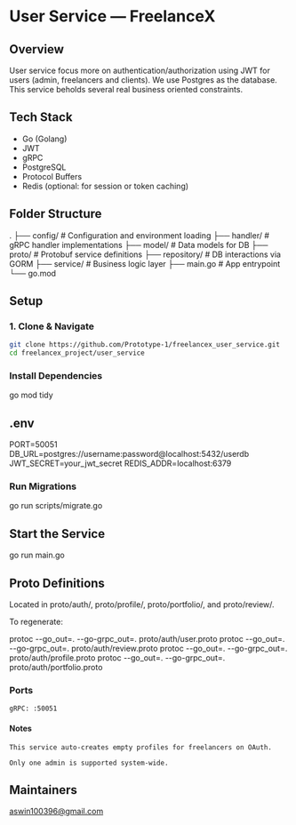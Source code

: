 # User Service — FreelanceX

## Overview
User service focus more on authentication/authorization using JWT for users (admin, freelancers and clients). We use Postgres as the database. This service beholds several real business oriented constraints.

## Tech Stack
- Go (Golang)
- JWT
- gRPC
- PostgreSQL
- Protocol Buffers
- Redis (optional: for session or token caching)

## Folder Structure
.
├── config/ # Configuration and environment loading
├── handler/ # gRPC handler implementations
├── model/ # Data models for DB
├── proto/ # Protobuf service definitions
├── repository/ # DB interactions via GORM
├── service/ # Business logic layer
├── main.go # App entrypoint
└── go.mod


## Setup

### 1. Clone & Navigate
```bash
git clone https://github.com/Prototype-1/freelancex_user_service.git
cd freelancex_project/user_service

```

### Install Dependencies

go mod tidy

## .env

PORT=50051
DB_URL=postgres://username:password@localhost:5432/userdb
JWT_SECRET=your_jwt_secret
REDIS_ADDR=localhost:6379

### Run Migrations

go run scripts/migrate.go

##  Start the Service

go run main.go

## Proto Definitions

Located in proto/auth/, proto/profile/, proto/portfolio/, and proto/review/.

To regenerate:

protoc --go_out=. --go-grpc_out=. proto/auth/user.proto
protoc --go_out=. --go-grpc_out=. proto/auth/review.proto
protoc --go_out=. --go-grpc_out=. proto/auth/profile.proto
protoc --go_out=. --go-grpc_out=. proto/auth/portfolio.proto

### Ports

    gRPC: :50051

#### Notes

    This service auto-creates empty profiles for freelancers on OAuth.

    Only one admin is supported system-wide.

## Maintainers

aswin100396@gmail.com